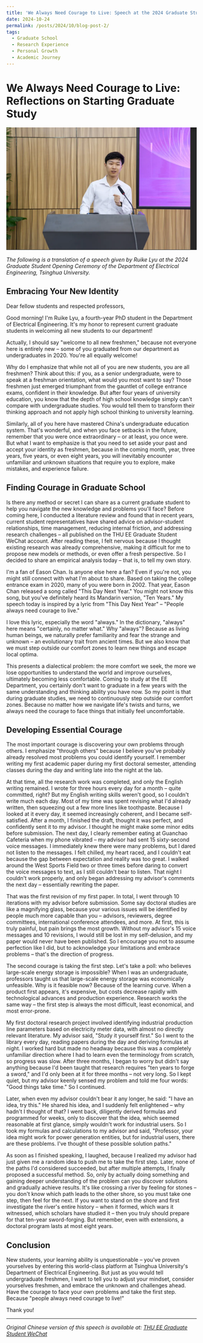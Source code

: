 ```yaml
---
title: 'We Always Need Courage to Live: Speech at the 2024 Graduate Student Opening Ceremony'
date: 2024-10-24
permalink: /posts/2024/10/blog-post-2/
tags:
  - Graduate School
  - Research Experience
  - Personal Growth
  - Academic Journey
---
```


# We Always Need Courage to Live: Reflections on Starting Graduate Study

![Speech at the 2024 Graduate Student Opening Ceremony](post2.jpg)

*The following is a translation of a speech given by Ruike Lyu at the 2024 Graduate Student Opening Ceremony of the Department of Electrical Engineering, Tsinghua University.*

## Embracing Your New Identity

Dear fellow students and respected professors,

Good morning! I'm Ruike Lyu, a fourth-year PhD student in the Department of Electrical Engineering. It's my honor to represent current graduate students in welcoming all new students to our department!

Actually, I should say "welcome to all new freshmen," because not everyone here is entirely new – some of you graduated from our department as undergraduates in 2020. You're all equally welcome!

Why do I emphasize that while not all of you are new students, you are all freshmen? Think about this: if you, as a senior undergraduate, were to speak at a freshman orientation, what would you most want to say? Those freshmen just emerged triumphant from the gauntlet of college entrance exams, confident in their knowledge. But after four years of university education, you know that the depth of high school knowledge simply can't compare with undergraduate studies. You would tell them to transform their thinking approach and not apply high school thinking to university learning.

Similarly, all of you here have mastered China's undergraduate education system. That's wonderful, and when you face setbacks in the future, remember that you were once extraordinary – or at least, you once were. But what I want to emphasize is that you need to set aside your past and accept your identity as freshmen, because in the coming month, year, three years, five years, or even eight years, you will inevitably encounter unfamiliar and unknown situations that require you to explore, make mistakes, and experience failure.

## Finding Courage in Graduate School

Is there any method or secret I can share as a current graduate student to help you navigate the new knowledge and problems you'll face? Before coming here, I conducted a literature review and found that in recent years, current student representatives have shared advice on advisor-student relationships, time management, reducing internal friction, and addressing research challenges – all published on the THU EE Graduate Student WeChat account. After reading these, I felt nervous because I thought existing research was already comprehensive, making it difficult for me to propose new models or methods, or even offer a fresh perspective. So I decided to share an empirical analysis today – that is, to tell my own story.

I'm a fan of Eason Chan. Is anyone else here a fan? Even if you're not, you might still connect with what I'm about to share. Based on taking the college entrance exam in 2020, many of you were born in 2002. That year, Eason Chan released a song called "This Day Next Year." You might not know this song, but you've definitely heard its Mandarin version, "Ten Years." My speech today is inspired by a lyric from "This Day Next Year" – "People always need courage to live."

I love this lyric, especially the word "always." In the dictionary, "always" here means "certainly, no matter what." Why "always"? Because as living human beings, we naturally prefer familiarity and fear the strange and unknown – an evolutionary trait from ancient times. But we also know that we must step outside our comfort zones to learn new things and escape local optima.

This presents a dialectical problem: the more comfort we seek, the more we lose opportunities to understand the world and improve ourselves, ultimately becoming less comfortable. Coming to study at the EE Department, you certainly don't want to graduate in a few years with the same understanding and thinking ability you have now. So my point is that during graduate studies, we need to continuously step outside our comfort zones. Because no matter how we navigate life's twists and turns, we always need the courage to face things that initially feel uncomfortable.

## Developing Essential Courage

The most important courage is discovering your own problems through others. I emphasize "through others" because I believe you've probably already resolved most problems you could identify yourself. I remember writing my first academic paper during my first doctoral semester, attending classes during the day and writing late into the night at the lab.

At that time, all the research work was completed, and only the English writing remained. I wrote for three hours every day for a month – quite committed, right? But my English writing skills weren't good, so I couldn't write much each day. Most of my time was spent revising what I'd already written, then squeezing out a few more lines like toothpaste. Because I looked at it every day, it seemed increasingly coherent, and I became self-satisfied. After a month, I finished the draft, thought it was perfect, and confidently sent it to my advisor. I thought he might make some minor edits before submission. The next day, I clearly remember eating at Guanchao Cafeteria when my phone vibrated – my advisor had sent 15 sixty-second voice messages. I immediately knew there were many problems, but I dared not listen to the messages. I felt chilled, my heart raced, and I couldn't eat because the gap between expectation and reality was too great. I walked around the West Sports Field two or three times before daring to convert the voice messages to text, as I still couldn't bear to listen. That night I couldn't work properly, and only began addressing my advisor's comments the next day – essentially rewriting the paper.

That was the first revision of my first paper. In total, I went through 10 iterations with my advisor before submission. Some say doctoral studies are like a magnifying glass, because your various issues will be identified by people much more capable than you – advisors, reviewers, degree committees, international conference attendees, and more. At first, this is truly painful, but pain brings the most growth. Without my advisor's 15 voice messages and 10 revisions, I would still be lost in my self-delusion, and my paper would never have been published. So I encourage you not to assume perfection like I did, but to acknowledge your limitations and embrace problems – that's the direction of progress.

The second courage is taking the first step. Let's take a poll: who believes large-scale energy storage is impossible? When I was an undergraduate, professors taught us that large-scale energy storage was economically unfeasible. Why is it feasible now? Because of the learning curve. When a product first appears, it's expensive, but costs decrease rapidly with technological advances and production experience. Research works the same way – the first step is always the most difficult, least economical, and most error-prone.

My first doctoral research project involved identifying industrial production line parameters based on electricity meter data, with almost no directly relevant literature. My advisor said, "Study it yourself first." So I went to the library every day, reading papers during the day and deriving formulas at night. I worked hard but made no headway because this was a completely unfamiliar direction where I had to learn even the terminology from scratch, so progress was slow. After three months, I began to worry but didn't say anything because I'd been taught that research requires "ten years to forge a sword," and I'd only been at it for three months – not very long. So I kept quiet, but my advisor keenly sensed my problem and told me four words: "Good things take time." So I continued.

Later, when even my advisor couldn't bear it any longer, he said: "I have an idea, try this." He shared his idea, and I suddenly felt enlightened – why hadn't I thought of that? I went back, diligently derived formulas and programmed for weeks, only to discover that the idea, which seemed reasonable at first glance, simply wouldn't work for industrial users. So I took my formulas and calculations to my advisor and said, "Professor, your idea might work for power generation entities, but for industrial users, there are these problems. I've thought of these possible solution paths."

As soon as I finished speaking, I laughed, because I realized my advisor had just given me a random idea to push me to take the first step. Later, none of the paths I'd considered succeeded, but after multiple attempts, I finally proposed a successful method. So, only by actually doing something and gaining deeper understanding of the problem can you discover solutions and gradually achieve results. It's like crossing a river by feeling for stones – you don't know which path leads to the other shore, so you must take one step, then feel for the next. If you want to stand on the shore and first investigate the river's entire history – when it formed, which wars it witnessed, which scholars have studied it – then you truly should prepare for that ten-year sword-forging. But remember, even with extensions, a doctoral program lasts at most eight years.

## Conclusion

New students, your learning ability is unquestionable – you've proven yourselves by entering this world-class platform at Tsinghua University's Department of Electrical Engineering. But just as you would tell undergraduate freshmen, I want to tell you to adjust your mindset, consider yourselves freshmen, and embrace the unknown and challenges ahead. Have the courage to face your own problems and take the first step. Because "people always need courage to live!"

Thank you!

---

*Original Chinese version of this speech is available at: [THU EE Graduate Student WeChat](https://mp.weixin.qq.com/s/9W4TiRvHkm7IdwUMbVx9sA)*





